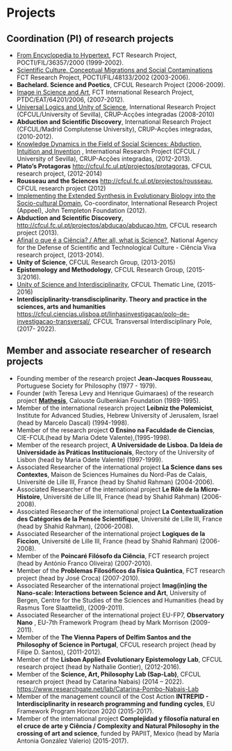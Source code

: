 
# Projects

## Coordination (PI) of research projects

* [From Encyclopedia to Hypertext](https://cful.letras.ulisboa.pt/cfulprojects/hypertext-and-encyclopedia/), FCT Research Project, POCTI/FIL/36357/2000 (1999-2002). 
*  [Scientific Culture. Conceptual Migrations and Social Contaminations](https://cfcul.ciencias.ulisboa.pt/projectos/cultura-cientifica-migracoes-conceptuais-e-contaminacoes-sociais/)  FCT Research Project, POCTI/FIL/48133/2002 (2003-2006). 
* **Bachelard. Science and Poetics**, CFCUL Research Project  (2006-2009).
*  [Image in Science and Art](https://cfcul.ciencias.ulisboa.pt/projectos/a-imagem-na-ciencia-e-na-arte/), FCT International Research Project, PTDC/EAT/64201/2006, (2007-2012).
*  [Universal Logics and Unity of Science](<https://cfcul.ciencias.ulisboa.pt/projectos/logica-universal-e-unidade-da-ciencia/>),  International Research Project (CFCUL/University of Sevilla), CRUP-Acções integradas (2008-2010)
* **Abduction and Scientific Discovery**,  International Research Project  (CFCUL/Madrid Complutense University), CRUP-Acções integradas, (2010-2012).
*  [Knowledge Dynamics in the Field of Social Sciences: Abduction, Intuition and Invention](https://cfcul.ciencias.ulisboa.pt/projectos/dinamicas-do-conhecimento/) , International Research Project (CFCUL / University of Sevilla), CRUP-Acções integradas, (2012-2013). 
*  **Plato’s Protagoras** <http://cfcul.fc.ul.pt/projectos/protagoras>, CFCUL research project, (2012-2014)
* **Rousseau and the Sciences** <http://cfcul.fc.ul.pt/projectos/rousseau>, CFCUL research project (2012)
*	[Implementing the Extended Synthesis in Evolutionary Biology into the Socio-cultural Domain](https://ciencias.ulisboa.pt/pt/noticia/07-02-2013/appeel-applied-evolutionary-epistemology-lab), Co-coordinator,   International Research Project (Appeel), John Templeton Foundation (2012).  
* **Abduction and Scientific Discovery**, <http://cfcul.fc.ul.pt/projectos/abducao/abducao.htm>, CFCUL research project  (2013). 
* [Afinal o que é a Ciência? / After all, what is Science?](https://cfcul.ciencias.ulisboa.pt/projectos/afinal-o-que-e-a-ciencia/), National Agency for the Defense of Scientific and Technological Culture - Ciência Viva research project, (2013-2014).
* **Unity of Science**,  CFCUL Research Group, (2013-2015)
* **Epistemology and Methodology**, CFCUL Research Group, (2015-3/2016).
* [Unity of Science and Interdisciplinarity](http://uci.fc.ul.pt), CFCUL Thematic Line, (2015-2016)
* **Interdisciplinarity-transdisciplinarity. Theory and practice in the sciences, arts and humanities** 
https://cfcul.ciencias.ulisboa.pt/linhasinvestigacao/polo-de-investigacao-transversal/, CFCUL Transversal Interdisciplinary Pole, (2017- 2022).


## Member and associate researcher of research projects 

* Founding member of the research project **Jean-Jacques Rousseau**, Portuguese Society for Philosophy (1977 - 1979).  
* Founder (with Teresa Levy and Henrique Guimaraes) of the research project **[Mathesis](https://webpages.ciencias.ulisboa.pt/~ommartins/mathesis/index.htm)**, Calouste Gulbenkian Foundation  (1989-1995).
* Member of the international research project **Leibniz the Polemicist**, Institute for Advanced Studies, Hebrew University of Jerusalem, Israel (head by Marcelo Dascal) (1994-1998).
* Member of the research project **O Ensino na Faculdade de Ciencias**, CIE-FCUL(head by Maria Odete Valente),(1995-1998). 
* Member of the research project, **A Universidade de Lisboa. Da Ideia de Universidade às Práticas Institucionais**, Rectory of the University of Lisbon (head by Maria Odete Valente) (1997-1999).
* Associated Researcher of the international project **La Science dans ses Contextes**, Maison de Sciences Humaines du Nord-Pas de Calais, Université de Lille III, France (head by Shahid Rahman) (2004-2006).
* Associated Researcher of the international project **Le Rôle de la Micro-Histoire**, Université de Lille III, France (head by Shahid Rahman) (2006-2008). 
* Associated Researcher of the international project **La Contextualization des Catégories de la Pensée Scientifique**, Université de Lille III, France (head by Shahid Rahman), (2006-2008). 
* Associated Researcher of the international project **Logiques de la Ficcion**, Université de Lille III, France (head by Shahid Rahman) (2006-2008). 
* Member of the **Poincaré Filósofo da Ciência**, FCT research project (head by António Franco Oliveira) (2007-2010). 
* Member of the  **Problemas Filosóficos da Física Quântica**,  FCT research project (head by José Croca) (2007-2010). 
* Associated Researcher of the international project **Imag(in)ing the Nano-scale: Interactions between Science and Art**, University of Bergen, Centre for the Studies of the Sciences and Humanities (head by Rasmus Tore Slaattelid), (2009-2011).  
* Associated Researcher of the international project EU-FP7,  **Observatory Nano** , EU-7th Framework Program (head by Mark Morrison (2009-2011). 
* Member of the  **The Vienna Papers of Delfim Santos and the Philosophy of Science in Portugal**, CFCUL research project (head by Filipe D. Santos), (2011-2012).
* Member of the  **Lisbon Applied Evolutionary Epistemology Lab**, CFCUL research project (head by Nathalie Gontier), (2012-2016).
* Member of the  **Science, Art, Philosophy Lab (Sap-Lab)**, CFCUL research project (head by Catarina Nabais) (2014 – 2022). <https://www.researchgate.net/lab/Catarina-Pombo-Nabais-Lab>
* Member of the management council of the Cost Action **INTREPID - Interdisciplinarity in research programming and funding cycles**,  EU Framework Program Horizon 2020 (2015-2017).
* Member of the international project **Complejidad y filosofía natural en el cruce de arte y Ciência / Complexity and Natural Philosophy in the crossing of art and science**, funded by PAPIIT, Mexico (head by María Antonia González Valerio) (2015-2017).
